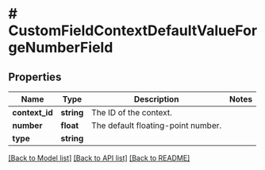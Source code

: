 # # CustomFieldContextDefaultValueForgeNumberField

## Properties

Name | Type | Description | Notes
------------ | ------------- | ------------- | -------------
**context_id** | **string** | The ID of the context. |
**number** | **float** | The default floating-point number. |
**type** | **string** |  |

[[Back to Model list]](../../README.md#models) [[Back to API list]](../../README.md#endpoints) [[Back to README]](../../README.md)
